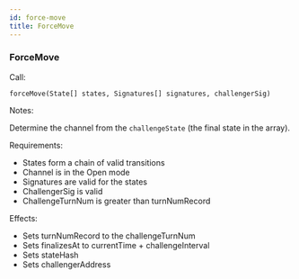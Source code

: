 ```yaml
---
id: force-move
title: ForceMove
---
```


### ForceMove

Call:

`forceMove(State[] states, Signatures[] signatures, challengerSig)`

Notes:

Determine the channel from the `challengeState` (the final state in the array).

Requirements:

- States form a chain of valid transitions
- Channel is in the Open mode
- Signatures are valid for the states
- ChallengerSig is valid
- ChallengeTurnNum is greater than turnNumRecord

Effects:

- Sets turnNumRecord to the challengeTurnNum
- Sets finalizesAt to currentTime + challengeInterval
- Sets stateHash
- Sets challengerAddress

